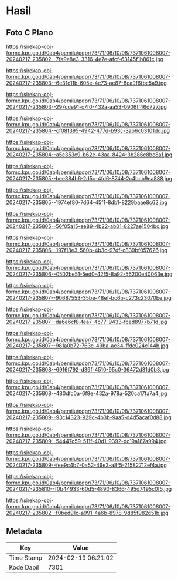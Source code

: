 # Hasil

## Foto C Plano

https://sirekap-obj-formc.kpu.go.id/0ab4/pemilu/pdpr/73/71/06/10/08/7371061008007-20240217-235802--7fa9e8e3-3316-4e7e-afcf-63145f1b861c.jpg

https://sirekap-obj-formc.kpu.go.id/0ab4/pemilu/pdpr/73/71/06/10/08/7371061008007-20240217-235803--6e31c11b-605e-4c73-ae87-8ca9f6fbc5a9.jpg

https://sirekap-obj-formc.kpu.go.id/0ab4/pemilu/pdpr/73/71/06/10/08/7371061008007-20240217-235803--297cde91-c7f0-432a-aa53-0906ff46d727.jpg

https://sirekap-obj-formc.kpu.go.id/0ab4/pemilu/pdpr/73/71/06/10/08/7371061008007-20240217-235804--cf08f395-4942-477d-b93c-3ab6c03101dd.jpg

https://sirekap-obj-formc.kpu.go.id/0ab4/pemilu/pdpr/73/71/06/10/08/7371061008007-20240217-235804--a5c353c9-b62e-43aa-8424-3b286c8bc8a1.jpg

https://sirekap-obj-formc.kpu.go.id/0ab4/pemilu/pdpr/73/71/06/10/08/7371061008007-20240217-235805--bee384b6-2d5c-4fd6-8744-2c4bcb9ea888.jpg

https://sirekap-obj-formc.kpu.go.id/0ab4/pemilu/pdpr/73/71/06/10/08/7371061008007-20240217-235805--1974ef80-7d64-45f1-8db1-8229baae8c62.jpg

https://sirekap-obj-formc.kpu.go.id/0ab4/pemilu/pdpr/73/71/06/10/08/7371061008007-20240217-235805--56f05a15-ee89-4b22-ab01-8227ae1504bc.jpg

https://sirekap-obj-formc.kpu.go.id/0ab4/pemilu/pdpr/73/71/06/10/08/7371061008007-20240217-235806--197f18e3-560b-4b3c-97df-c839bf057626.jpg

https://sirekap-obj-formc.kpu.go.id/0ab4/pemilu/pdpr/73/71/06/10/08/7371061008007-20240217-235806--0502be51-5ed0-42f5-8a92-56200e40063e.jpg

https://sirekap-obj-formc.kpu.go.id/0ab4/pemilu/pdpr/73/71/06/10/08/7371061008007-20240217-235807--90687553-35be-48ef-bc6b-c273c23070be.jpg

https://sirekap-obj-formc.kpu.go.id/0ab4/pemilu/pdpr/73/71/06/10/08/7371061008007-20240217-235807--da6e6cf8-fea7-4c77-9433-fced8977b71d.jpg

https://sirekap-obj-formc.kpu.go.id/0ab4/pemilu/pdpr/73/71/06/10/08/7371061008007-20240217-235807--981a0b72-763c-49ba-ae34-ffde024c144b.jpg

https://sirekap-obj-formc.kpu.go.id/0ab4/pemilu/pdpr/73/71/06/10/08/7371061008007-20240217-235808--6916f792-d39f-4510-95c0-36472d31d0b3.jpg

https://sirekap-obj-formc.kpu.go.id/0ab4/pemilu/pdpr/73/71/06/10/08/7371061008007-20240217-235808--480dfc0a-6f9e-432a-978a-520ca17fa7a4.jpg

https://sirekap-obj-formc.kpu.go.id/0ab4/pemilu/pdpr/73/71/06/10/08/7371061008007-20240217-235809--93c14323-929c-4b3b-9aa5-d4d5acaf0d88.jpg

https://sirekap-obj-formc.kpu.go.id/0ab4/pemilu/pdpr/73/71/06/10/08/7371061008007-20240217-235809--54447c59-511f-40d1-9392-dc19a187a994.jpg

https://sirekap-obj-formc.kpu.go.id/0ab4/pemilu/pdpr/73/71/06/10/08/7371061008007-20240217-235809--fee9c4b7-0a52-49e3-a8f5-21582712ef4a.jpg

https://sirekap-obj-formc.kpu.go.id/0ab4/pemilu/pdpr/73/71/06/10/08/7371061008007-20240217-235810--f0b44933-60d5-4890-8366-495d7495c0f5.jpg

https://sirekap-obj-formc.kpu.go.id/0ab4/pemilu/pdpr/73/71/06/10/08/7371061008007-20240217-235802--f0bed91c-a991-4a6b-8978-9d85f982d51b.jpg


## Metadata

| Key        | Value               |
| ---------- | ------------------- |
| Time Stamp | 2024-02-19 06:21:02 |
| Kode Dapil | 7301                |



